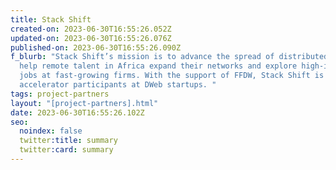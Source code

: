 ```yaml
---
title: Stack Shift
created-on: 2023-06-30T16:55:26.052Z
updated-on: 2023-06-30T16:55:26.076Z
published-on: 2023-06-30T16:55:26.090Z
f_blurb: "Stack Shift’s mission is to advance the spread of distributed work and
  help remote talent in Africa expand their networks and explore high-impact
  jobs at fast-growing firms. With the support of FFDW, Stack Shift is placing
  accelerator participants at DWeb startups. "
tags: project-partners
layout: "[project-partners].html"
date: 2023-06-30T16:55:26.102Z
seo:
  noindex: false
  twitter:title: summary
  twitter:card: summary
---
```

